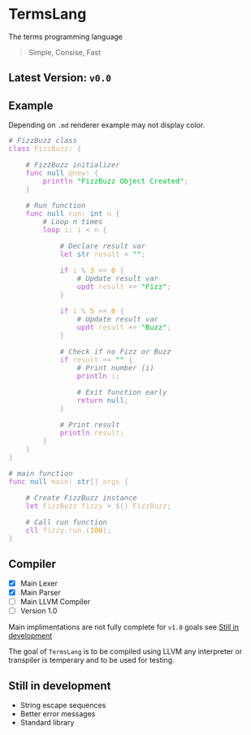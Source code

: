 # TermsLang
The terms programming language

> Simple, Consise, Fast

## Latest Version: `v0.0`

## Example
Depending on `.md` renderer example may not display color.
<pre style="color:darkgray">
<span style="color:slategray;font-style:italic"># FizzBuzz class</span>
<span style="color:mediumorchid">class</span> <span style="color:tan">FizzBuzz</span>: {

    <span style="color:slategray;font-style:italic"># FizzBuzz initializer</span>
    <span style="color:mediumorchid">func</span> <span style="color:steelblue">null</span> <span style="color:tan">@new</span>: {
        <span style="color:mediumorchid">println</span> <span style="color:#03C03C">"FizzBuzz Object Created"</span>;
    }

    <span style="color:slategray;font-style:italic"># Run function</span>
    <span style="color:mediumorchid">func</span> <span style="color:steelblue">null</span> <span style="color:tan">run</span>: <span style="color:steelblue"><span style="color:steelblue">int</span></span> <span style="color:tan">n</span> {
        <span style="color:slategray;font-style:italic"># Loop n times</span>
        <span style="color:mediumorchid">loop</span> <span style="color:tan">i</span>: <span style="color:tan">i</span> < <span style="color:tan">n</span> {

            <span style="color:slategray;font-style:italic"># Declare result var</span>
            <span style="color:mediumorchid">let</span> <span style="color:steelblue">str</span> <span style="color:tan">result</span> = <span style="color:#03C03C">""</span>;

            <span style="color:mediumorchid">if</span> <span style="color:tan">i</span> % <span style="color:goldenrod">3</span> == <span style="color:goldenrod">0</span> {
                <span style="color:slategray;font-style:italic"># Update result var</span>
                <span style="color:mediumorchid">updt</span> <span style="color:tan">result</span> += <span style="color:#03C03C">"Fizz"</span>;
            }

            <span style="color:mediumorchid">if</span> <span style="color:tan">i</span> % <span style="color:goldenrod">5</span> == <span style="color:goldenrod">0</span> {
                <span style="color:slategray;font-style:italic"># Update result var</span>
                <span style="color:mediumorchid">updt</span> <span style="color:tan">result</span> += <span style="color:#03C03C">"Buzz"</span>;
            }

            <span style="color:slategray;font-style:italic"># Check if no Fizz or Buzz</span>
            <span style="color:mediumorchid">if</span> <span style="color:tan">result</span> == <span style="color:#03C03C">""</span> {
                <span style="color:slategray;font-style:italic"># Print number (i)</span>
                <span style="color:mediumorchid">println</span> <span style="color:goldenrod"><span style="color:tan">i</span></span>;
                
                <span style="color:slategray;font-style:italic"># Exit function early</span>
                <span style="color:mediumorchid">return</span> <span style="color:steelblue">null</span>;
            }

            <span style="color:slategray;font-style:italic"># Print result</span>
            <span style="color:mediumorchid">println</span> <span style="color:tan">result</span>;
        }
    }
}

<span style="color:slategray;font-style:italic"># main function</span>
<span style="color:mediumorchid">func</span> <span style="color:steelblue">null</span> <span style="color:tan">main</span>: <span style="color:steelblue">str</span>[] <span style="color:tan">args</span> {

    <span style="color:slategray;font-style:italic"># Create FizzBuzz instance</span>
    <span style="color:mediumorchid">let</span> <span style="color:tan">FizzBuzz</span> <span style="color:tan">fizzy</span> = $() <span style="color:tan">FizzBuzz</span>;

    <span style="color:slategray;font-style:italic"># Call run function</span>
    <span style="color:mediumorchid">cll</span> <span style="color:tan">fizzy</span>.<span style="color:tan">run</span>.(<span style="color:goldenrod">100</span>);
}
</pre>

## Compiler
- [x] Main Lexer
- [x] Main Parser
- [ ] Main LLVM Compiler
- [ ] Version 1.0

Main implimentations are not fully complete for `v1.0` goals see [Still in development](still-in-development)

The goal of `TermsLang` is to be compiled using LLVM any interpreter or transpiler is temperary and to be used for testing.

## Still in development
* String escape sequences
* Better error messages
* Standard library